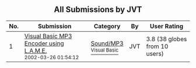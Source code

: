 ﻿<div align="center">

## All Submissions by JVT

</div>

No.  | Submission | Category | By   | User Rating
---- | ---------- | -------- | ---- | -----------
1 | [Visual Basic MP3 Encoder using L\.A\.M\.E\.<br /><sup>2002-03-26 01:54:12</sup>](https://github.com/Planet-Source-Code/jvt-visual-basic-mp3-encoder-using-l-a-m-e__1-33025) | [Sound/MP3<br /><sup>Visual Basic</sup>](../ByCategory/sound-mp3__1-45.md) | JVT | 3.8 (38 globes from 10 users)
